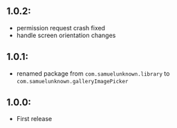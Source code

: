 ## 1.0.2:
- permission request crash fixed
- handle screen orientation changes

## 1.0.1:
- renamed package from `com.samuelunknown.library` to `com.samuelunknown.galleryImagePicker`

## 1.0.0:
- First release

